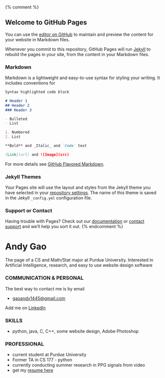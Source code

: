 {% comment %}
## Welcome to GitHub Pages

You can use the [editor on GitHub](https://github.com/andy1445/andy1445.github.io/edit/master/index.md) to maintain and preview the content for your website in Markdown files.

Whenever you commit to this repository, GitHub Pages will run [Jekyll](https://jekyllrb.com/) to rebuild the pages in your site, from the content in your Markdown files.

### Markdown

Markdown is a lightweight and easy-to-use syntax for styling your writing. It includes conventions for

```markdown
Syntax highlighted code block

# Header 1
## Header 2
### Header 3

- Bulleted
- List

1. Numbered
2. List

**Bold** and _Italic_ and `Code` text

[Link](url) and ![Image](src)
```

For more details see [GitHub Flavored Markdown](https://guides.github.com/features/mastering-markdown/).

### Jekyll Themes

Your Pages site will use the layout and styles from the Jekyll theme you have selected in your [repository settings](https://github.com/andy1445/andy1445.github.io/settings). The name of this theme is saved in the Jekyll `_config.yml` configuration file.

### Support or Contact

Having trouble with Pages? Check out our [documentation](https://help.github.com/categories/github-pages-basics/) or [contact support](https://github.com/contact) and we’ll help you sort it out.
{% endcomment %}

# Andy Gao
The page of a CS and Math/Stat major at Purdue University. Interested in Artificial Intelligence, research, and easy to use website design software

### COMMUNICATION & PERSONAL
The best way to contact me is by email 
- gaoandy1445@gmail.com

Add me on [LinkedIn](https://linkedin.com/in/andy1445)

### SKILLS
- python, java, C, C++, some website design, Adobe Photoshop

### PROFESSIONAL
- current student at Purdue University
- Former TA in CS 177 - python
- currently conducting summer research in PPG signals from video
- get my [resume here](/Resume.pdf)
